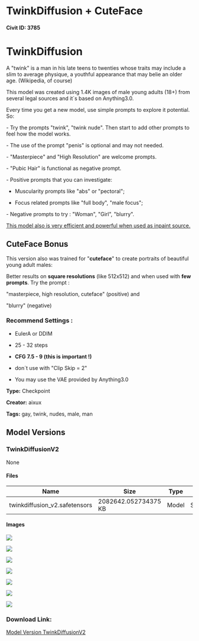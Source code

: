 # TwinkDiffusion + CuteFace

#### Civit ID: 3785

<h1><strong>TwinkDiffusion</strong></h1><p>A "twink" is a man in his late teens to twenties whose traits may include a slim to average physique, a youthful appearance that may belie an older age. (Wikipedia, of course)</p><p>This model was created using 1.4K images of male young adults (18+) from several legal sources and it´s based on Anything3.0.</p><p>Every time you get a new model, use simple prompts to explore it potential. So:</p><p>- Try the prompts "twink", "twink nude". Then start to add other prompts to feel how the model works.</p><p>- The use of the prompt "penis" is optional and may not needed.</p><p>- "Masterpiece" and "High Resolution" are welcome prompts.</p><p>- "Pubic Hair" is functional as negative prompt.</p><p>- Positive prompts that you can investigate:</p><ul><li><p>Muscularity prompts like "abs" or "pectoral";</p></li><li><p>Focus related prompts like "full body", "male focus";</p></li></ul><p>- Negative prompts to try : "Woman", "Girl", "blurry".</p><p><u>This model also is very efficient and powerful when used as inpaint source.</u></p><p></p><h2><strong>CuteFace Bonus</strong></h2><p>This version also was trained for "<strong>cuteface</strong>" to create portraits of beautiful young adult males:</p><p>Better results on <strong>square resolutions</strong> (like 512x512) and when used with <strong>few prompts</strong>. Try the prompt :</p><p>"masterpiece, high resolution, cuteface" (positive) and</p><p>"blurry" (negative)</p><p></p><h3><strong>Recommend Settings :</strong></h3><ul><li><p>EulerA or DDIM</p></li><li><p>25 - 32 steps</p></li><li><p><strong>CFG 7.5 - 9 (this is important !)</strong></p></li><li><p>don´t use with "Clip Skip = 2"</p></li><li><p>You may use the VAE provided by Anything3.0</p></li></ul>

**Type:** Checkpoint

**Creator:** aixux

**Tags:** gay, twink, nudes, male, man

## Model Versions

### TwinkDiffusionV2

None

#### Files

| Name | Size | Type | Format | Download Url | AutoV1 | AutoV2 | SHA256 | CRC32 | BLAKE3 |
| --- | --- | --- | --- | --- | --- | --- | --- | --- | --- |
| twinkdiffusion_v2.safetensors | 2082642.052734375 KB | Model | SafeTensor | https://civitai.com/api/download/models/4194 | 7E016DCA | 571775B863 | 571775B86376F6CE5FF7C5280D95BB4F301DC01B64A3ADE1B9E80D63001C8C95 | ECA0BCA4 | E3C6E4764A507D14641C0E3C1215CC52779B3AE123F044E92536C4DBF6FE98F5 |

#### Images

<p><img src="https://image.civitai.com/xG1nkqKTMzGDvpLrqFT7WA/d2e575bd-0027-423d-dd7e-c4dd8a2d6300/width=450/27188.jpeg" /></p>

<p><img src="https://image.civitai.com/xG1nkqKTMzGDvpLrqFT7WA/f3d7baeb-41ca-4d1d-033c-80020e4ac000/width=450/27195.jpeg" /></p>

<p><img src="https://image.civitai.com/xG1nkqKTMzGDvpLrqFT7WA/5ca0029d-9623-4546-d2d6-d3c7774f5b00/width=450/27193.jpeg" /></p>

<p><img src="https://image.civitai.com/xG1nkqKTMzGDvpLrqFT7WA/7764ef6f-5962-4840-228a-865e83c73c00/width=450/27192.jpeg" /></p>

<p><img src="https://image.civitai.com/xG1nkqKTMzGDvpLrqFT7WA/e3dd83ec-f4bc-450b-e1a0-ceb50ca7bd00/width=450/27191.jpeg" /></p>

<p><img src="https://image.civitai.com/xG1nkqKTMzGDvpLrqFT7WA/2b0f4ce4-a3ea-4479-e031-37e2d9d99100/width=450/27190.jpeg" /></p>

<p><img src="https://image.civitai.com/xG1nkqKTMzGDvpLrqFT7WA/cab16096-41e3-4dae-bf8e-fbdfecd89900/width=450/27189.jpeg" /></p>

### Download Link:

[Model Version TwinkDiffusionV2](https://civitai.com/api/download/models/4194)

